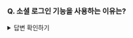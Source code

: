 ### Q. 소셜 로그인 기능을 사용하는 이유는?

<details>
<summary>답변 확인하기</summary>
  
```
1. 인증 시스템을 개발자가 일일이 구현하려면 해야할 작업이 굉장히 많기 때문이다.
  - 회원가입 시 이메일 혹은 전화번호 인증
  - 로그인 시 보안
  - 비밀번호 찾기
  - 비밀번호 변경
  - 회원정보 변경

소셜 로그인(OAuth 등 제 3자 인증 로그인)을 활용한다면 이를 제 3자 서버에 맡기고 서비스 개발에 집중할 수 있게 된다.
  
2. 사용자의 특정 서버(네이버, 카카오, 깃허브, 구글 등) 즉, 제 3자 서버의 일부 리소스에 접근하기 위함이다.
  - 구글 캘린더 등
  - 네이버 일정관리 등
  - 깃허브 계정 정보, 리포지토리, 이슈 등
```
  
</details>
